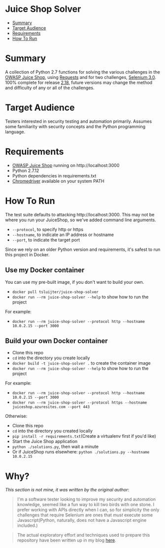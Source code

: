 # Juice Shop Solver

* [Summary](#Summary)
* [Target Audience](#Target_Audience)
* [Requirements](#Requirements)
* [How To Run](#How_To_Run)

# Summary

A collection of Python 2.7 functions for solving the various challenges in the 
[OWASP Juice Shop](https://github.com/bkimminich/juice-shop), using 
[Requests](http://docs.python-requests.org/en/master/) and for two challenges, 
[Selenium 3.0](https://pypi.python.org/pypi/selenium). 100% complete for release 
[2.18](https://github.com/bkimminich/juice-shop/releases/tag/v2.18.0), future versions may
change the method and difficulty of any or all of the challenges.  

# Target Audience

Testers interested in security testing and automation primarily. Assumes some familiarity with 
security concepts and the Python programming language.  

# Requirements

- [OWASP Juice Shop](https://github.com/bkimminich/juice-shop) running on http://localhost:3000
- Python 2.7.12
- Python dependencies in requirements.txt
- [Chromedriver](https://sites.google.com/a/chromium.org/chromedriver/downloads) available on your system PATH

# How To Run

The test suite defaults to attacking http://localhost:3000. This may not be where you run your JuiceShop, so we've added command line arguments.

- `--protocol`, to specify http or https
- `--hostname`, to indicate an IP address or hostname
- `--port`, to indicate the target port

Since we rely on an older Python version and requirements, it's safest to run this project in Docker.

## Use my Docker container

You can use my pre-built image, if you don't want to build your own.

- `docker pull tsluijter/juice-shop-solver`
- `docker run --rm juice-shop-solver --help` to show how to run the project

For example: 
- `docker run --rm juice-shop-solver --protocol http --hostname 10.0.2.15 --port 3000`

## Build your own Docker container

- Clone this repo
- `cd` into the directory you create locally
- `docker build -t juice-shop-solver .` to create the container image
- `docker run --rm juice-shop-solver --help` to show how to run the project

For example:

- `docker run --rm juice-shop-solver --protocol http --hostname 10.0.2.15 --port 3000`
- `docker run --rm juice-shop-solver --protocol https --hostname juiceshop.azuresites.com --port 443`

Otherwise:

- Clone this repo
- `cd` into the directory you created locally
- `pip install -r requirements.txt`(Create a virtualenv first if you'd like)
- Start the Juice Shop application
- `python ./solutions.py`, then wait a minute
- Or if JuiceShop runs elsewhere: `python ./solutions.py --hostname 10.0.2.15`

# Why?

*This section is not mine, it was written by the original author*:

> I'm a software tester looking to improve my security and automation knowledge, seemed like a fun way to kill two birds with one stone. I prefer working with APIs directly when I can, so for simplicity the only challenges that require Selenium are ones that _must_ execute some Javascript(Python, naturally, does not have a Javascript engine included.)

> The actual exploratory effort and techniques used to prepare this repository have been written up in my blog [here](https://incognitjoe.github.io/hacking-the-juice-shop.html).

